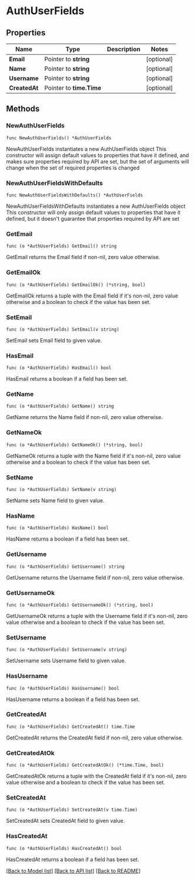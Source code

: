 # AuthUserFields

## Properties

Name | Type | Description | Notes
------------ | ------------- | ------------- | -------------
**Email** | Pointer to **string** |  | [optional] 
**Name** | Pointer to **string** |  | [optional] 
**Username** | Pointer to **string** |  | [optional] 
**CreatedAt** | Pointer to **time.Time** |  | [optional] 

## Methods

### NewAuthUserFields

`func NewAuthUserFields() *AuthUserFields`

NewAuthUserFields instantiates a new AuthUserFields object
This constructor will assign default values to properties that have it defined,
and makes sure properties required by API are set, but the set of arguments
will change when the set of required properties is changed

### NewAuthUserFieldsWithDefaults

`func NewAuthUserFieldsWithDefaults() *AuthUserFields`

NewAuthUserFieldsWithDefaults instantiates a new AuthUserFields object
This constructor will only assign default values to properties that have it defined,
but it doesn't guarantee that properties required by API are set

### GetEmail

`func (o *AuthUserFields) GetEmail() string`

GetEmail returns the Email field if non-nil, zero value otherwise.

### GetEmailOk

`func (o *AuthUserFields) GetEmailOk() (*string, bool)`

GetEmailOk returns a tuple with the Email field if it's non-nil, zero value otherwise
and a boolean to check if the value has been set.

### SetEmail

`func (o *AuthUserFields) SetEmail(v string)`

SetEmail sets Email field to given value.

### HasEmail

`func (o *AuthUserFields) HasEmail() bool`

HasEmail returns a boolean if a field has been set.

### GetName

`func (o *AuthUserFields) GetName() string`

GetName returns the Name field if non-nil, zero value otherwise.

### GetNameOk

`func (o *AuthUserFields) GetNameOk() (*string, bool)`

GetNameOk returns a tuple with the Name field if it's non-nil, zero value otherwise
and a boolean to check if the value has been set.

### SetName

`func (o *AuthUserFields) SetName(v string)`

SetName sets Name field to given value.

### HasName

`func (o *AuthUserFields) HasName() bool`

HasName returns a boolean if a field has been set.

### GetUsername

`func (o *AuthUserFields) GetUsername() string`

GetUsername returns the Username field if non-nil, zero value otherwise.

### GetUsernameOk

`func (o *AuthUserFields) GetUsernameOk() (*string, bool)`

GetUsernameOk returns a tuple with the Username field if it's non-nil, zero value otherwise
and a boolean to check if the value has been set.

### SetUsername

`func (o *AuthUserFields) SetUsername(v string)`

SetUsername sets Username field to given value.

### HasUsername

`func (o *AuthUserFields) HasUsername() bool`

HasUsername returns a boolean if a field has been set.

### GetCreatedAt

`func (o *AuthUserFields) GetCreatedAt() time.Time`

GetCreatedAt returns the CreatedAt field if non-nil, zero value otherwise.

### GetCreatedAtOk

`func (o *AuthUserFields) GetCreatedAtOk() (*time.Time, bool)`

GetCreatedAtOk returns a tuple with the CreatedAt field if it's non-nil, zero value otherwise
and a boolean to check if the value has been set.

### SetCreatedAt

`func (o *AuthUserFields) SetCreatedAt(v time.Time)`

SetCreatedAt sets CreatedAt field to given value.

### HasCreatedAt

`func (o *AuthUserFields) HasCreatedAt() bool`

HasCreatedAt returns a boolean if a field has been set.


[[Back to Model list]](../README.md#documentation-for-models) [[Back to API list]](../README.md#documentation-for-api-endpoints) [[Back to README]](../README.md)


